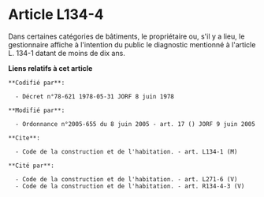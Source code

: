 # Article L134-4

Dans certaines catégories de bâtiments, le propriétaire ou, s'il y a lieu, le gestionnaire affiche à l'intention du public le
diagnostic mentionné à l'article L. 134-1 datant de moins de dix ans.

**Liens relatifs à cet article**

	**Codifié par**:

	  - Décret n°78-621 1978-05-31 JORF 8 juin 1978

	**Modifié par**:

	  - Ordonnance n°2005-655 du 8 juin 2005 - art. 17 () JORF 9 juin 2005

	**Cite**:

	  - Code de la construction et de l'habitation. - art. L134-1 (M)

	**Cité par**:

	  - Code de la construction et de l'habitation. - art. L271-6 (V)
	  - Code de la construction et de l'habitation. - art. R134-4-3 (V)
